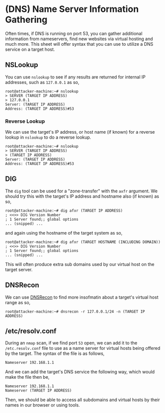# (DNS) Name Server Information Gathering
Often times, if DNS is running on port 53, you can gather additional information from nameservers, find new websites via virtual hosting and much more. This sheet will offer syntax that you can use to utilize a DNS service on a target host.
## NSLookup
You can use `nslookup` to see if any results are returned for internal IP addresses, such as `127.0.0.1` as so,
```
root@attacker-machine:~# nslookup
> SERVER (TARGET IP ADDRESS)
> 127.0.0.1
Server: (TARGET IP ADDRESS)
Address: (TARGET IP ADDRESS)#53
```
### Reverse Lookup
We can use the target's IP address, or host name (if known) for a reverse lookup in `nslookup` to do a reverse lookup.
```
root@attacker-machine:~# nslookup
> SERVER (TARGET IP ADDRESS)
> (TARGET IP ADDRESS)
Server: (TARGET IP ADDRESS)
Address: (TARGET IP ADDRESS)#53
```
## DIG
The `dig` tool can be used for a "zone-transfer" with the `axfr` argument. We should try this with the target's IP address and hostname also (if known) as so,
```
root@attacker-machine:~# dig afxr (TARGET IP ADDRESS)
; <<>> DIG Version Number
; 1 Server found;; global options
... (snipped) ...
```
and again using the hostname of the target system as so,
```
root@attacker-machine:~# dig afxr (TARGET HOSTNAME (INCLUDING DOMAIN))
; <<>> DIG Version Number
; 1 Server found;; global options
... (snipped) ...
```
This will often produce extra sub domains used by our virtual host on the target server.
## DNSRecon
We can use [DNSRecon](https://github.com/darkoperator/dnsrecon) to find more insofmatin about a target's virtual host range as so,
```
root@attacker-machine:~# dnsrecon -r 127.0.0.1/24 -n (TARGET IP ADDRESS)
```
## /etc/resolv.conf
During an `nmap` scan, if we find port `53` open, we can add it to the `/etc.resolv.conf` file to use as a name server for virtual hosts being offered by the target. The syntax of the file is as follows,
```
Nameserver 192.168.1.1
```
And we can add the target's DNS service the following way, which would make the file then be,
```
Nameserver 192.168.1.1
Nameserver (TARGET IP ADDRESS)
```
Then, we should be able to access all subdomains and virtual hosts by their names in our browser or using tools.
